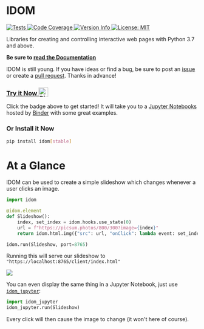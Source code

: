 # IDOM

<a href="https://github.com/idom-team/idom/actions?query=workflow%3ATest">
  <img alt="Tests" src="https://github.com/idom-team/idom/workflows/Test/badge.svg?event=push" />
</a>
<a href="https://codecov.io/gh/rmorshea/idom">
  <img alt="Code Coverage" src="https://codecov.io/gh/rmorshea/idom/branch/main/graph/badge.svg" />
</a>
<a href="https://pypi.python.org/pypi/idom">
  <img alt="Version Info" src="https://img.shields.io/pypi/v/idom.svg"/>
</a>
<a href="https://github.com/rmorshea/idom/blob/main/LICENSE">
  <img alt="License: MIT" src="https://img.shields.io/badge/License-MIT-purple.svg">
</a>

Libraries for creating and controlling interactive web pages with Python 3.7 and above.

**Be sure to [read the Documentation](https://idom-docs.herokuapp.com)**

IDOM is still young. If you have ideas or find a bug, be sure to post an
[issue](https://github.com/rmorshea/idom/issues)
or create a
[pull request](https://github.com/rmorshea/idom/pulls). Thanks in advance!

<h3>
  <a
    target="_blank"
    href="https://mybinder.org/v2/gh/idom-team/idom-jupyter/main?filepath=notebooks%2Fintroduction.ipynb"
  >
    Try it Now
    <img alt="Binder" valign="bottom" height="25px"
    src="https://mybinder.org/badge_logo.svg"
    />
  </a>
</h3>

Click the badge above to get started! It will take you to a [Jupyter Notebooks](https://jupyter.org/)
hosted by [Binder](https://mybinder.org/) with some great examples.

### Or Install it Now

```bash
pip install idom[stable]
```

# At a Glance

IDOM can be used to create a simple slideshow which changes whenever a user clicks an image.

```python
import idom

@idom.element
def Slideshow():
    index, set_index = idom.hooks.use_state(0)
    url = f"https://picsum.photos/800/300?image={index}"
    return idom.html.img({"src": url, "onClick": lambda event: set_index(index + 1)})

idom.run(Slideshow, port=8765)
```

Running this will serve our slideshow to `"https://localhost:8765/client/index.html"`

<img src='https://picsum.photos/800/300?random'/>

You can even display the same thing in a Jupyter Notebook, just use [`idom_jupyter`](https://github.com/idom-team/idom-jupyter):

```python
import idom_jupyter
idom_jupyter.run(Slideshow)
```

Every click will then cause the image to change (it won't here of course).
